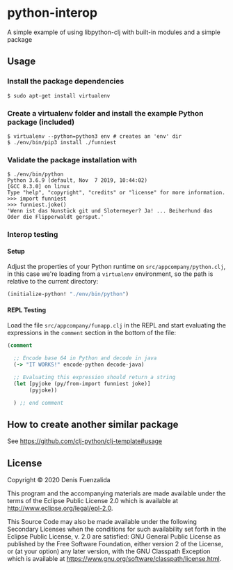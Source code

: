 # python-interop

A simple example of using libpython-clj with built-in modules and a simple package

## Usage

### Install the package dependencies
```
$ sudo apt-get install virtualenv
```

### Create a virtualenv folder and install the example Python package (included)

```
$ virtualenv --python=python3 env # creates an 'env' dir
$ ./env/bin/pip3 install ./funniest
```

### Validate the package installation with

```
$ ./env/bin/python
Python 3.6.9 (default, Nov  7 2019, 10:44:02) 
[GCC 8.3.0] on linux
Type "help", "copyright", "credits" or "license" for more information.
>>> import funniest
>>> funniest.joke()
'Wenn ist das Nunstück git und Slotermeyer? Ja! ... Beiherhund das Oder die Flipperwaldt gersput.'
```

### Interop testing

#### Setup

Adjust the properties of your Python runtime on `src/appcompany/python.clj`, in this case we're loading from a `virtualenv` environment, so the path is relative to the current directory:

```clojure
(initialize-python! "./env/bin/python")
```

#### REPL Testing

Load the file `src/appcompany/funapp.clj` in the REPL and start evaluating the expressions in the `comment` section in the bottom of the file:

```clojure
(comment

  ;; Encode base 64 in Python and decode in java
  (-> "IT WORKS!" encode-python decode-java)

  ;; Evaluating this expression should return a string
  (let [pyjoke (py/from-import funniest joke)]
       (pyjoke))

  ) ;; end comment
```

## How to create another similar package

See https://github.com/clj-python/clj-template#usage

## License

Copyright © 2020 Denis Fuenzalida

This program and the accompanying materials are made available under the
terms of the Eclipse Public License 2.0 which is available at
http://www.eclipse.org/legal/epl-2.0.

This Source Code may also be made available under the following Secondary
Licenses when the conditions for such availability set forth in the Eclipse
Public License, v. 2.0 are satisfied: GNU General Public License as published by
the Free Software Foundation, either version 2 of the License, or (at your
option) any later version, with the GNU Classpath Exception which is available
at https://www.gnu.org/software/classpath/license.html.
